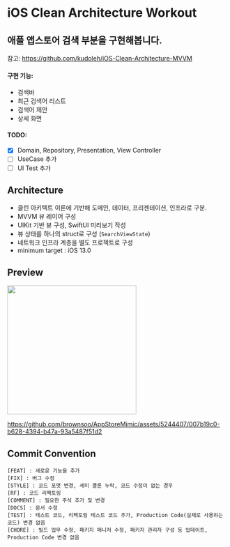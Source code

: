 # iOS Clean Architecture Workout
 
## 애플 앱스토어 검색 부분을 구현해봅니다.

참고: https://github.com/kudoleh/iOS-Clean-Architecture-MVVM

#### 구현 기능:
- 검색바
- 최근 검색어 리스트
- 검색어 제안
- 상세 화면

#### TODO: 

- [x] Domain, Repository, Presentation, View Controller 
- [ ] UseCase 추가
- [ ] UI Test 추가

## Architecture

* 클린 아키텍트 이론에 기반해 도메인, 데이터, 프리젠테이션, 인프라로 구분.
* MVVM 뷰 레이어 구성 
* UIKit 기반 뷰 구성, SwiftUI 미리보기 작성
* 뷰 상태를 하나의 struct로 구성 (`SearchViewState`)
* 네트워크 인프라 계층을 별도 프로젝트로 구성 
* minimum target : iOS 13.0

## Preview

[<img src="preview-low.gif" width="296px">](https://vimeo.com/880061656 "iOS 앱 개발 연습1 - 앱스토어 검색")

https://github.com/brownsoo/AppStoreMimic/assets/5244407/007b19c0-b628-4394-b47a-93a5487f51d2


##  Commit Convention

```plain
[FEAT] : 새로운 기능을 추가
[FIX] : 버그 수정
[STYLE] : 코드 포맷 변경, 세미 콜론 누락, 코드 수정이 없는 경우
[RF] : 코드 리팩토링
[COMMENT] : 필요한 주석 추가 및 변경
[DOCS] : 문서 수정
[TEST] : 테스트 코드, 리펙토링 테스트 코드 추가, Production Code(실제로 사용하는 코드) 변경 없음
[CHORE] : 빌드 업무 수정, 패키지 매니저 수정, 패키지 관리자 구성 등 업데이트, Production Code 변경 없음
```
